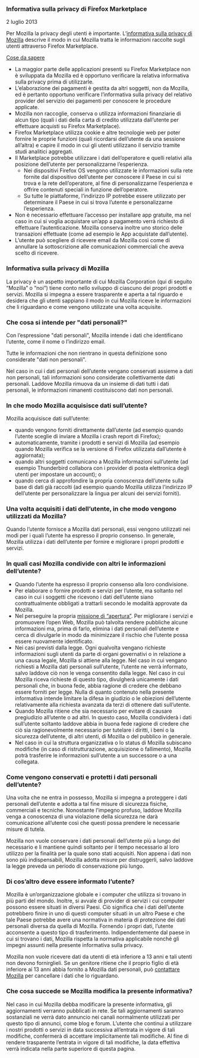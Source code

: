 ### Informativa sulla privacy di Firefox Marketplace
2 luglio 2013

Per Mozilla la privacy degli utenti è importante. L’[informativa sulla privacy di Mozilla](https://www.mozilla.org/privacy/) descrive il modo in cui Mozilla tratta le informazioni raccolte sugli utenti attraverso Firefox Marketplace.

<u>Cose da sapere</u>

- La maggior parte delle applicazioni presenti su Firefox Marketplace non è sviluppata da Mozilla ed è opportuno verificare la relativa informativa sulla privacy prima di utilizzarle.
- L’elaborazione dei pagamenti è gestita da altri soggetti, non da Mozilla, ed è pertanto opportuno verificare l’informativa sulla privacy del relativo provider del servizio dei pagamenti per conoscere le procedure applicate.
 - Mozilla non raccoglie, conserva o utilizza informazioni finanziarie di alcun tipo (quali i dati della carta di credito utilizzata dall’utente per effettuare acquisti su Firefox Marketplace).
- Firefox Marketplace utilizza cookie e altre tecnologie web per poter fornire le proprie funzioni (quali ricordarsi dell’utente da una sessione all’altra) e capire il modo in cui gli utenti utilizzano il servizio tramite studi analitici aggregati.
- Il Marketplace potrebbe utilizzare i dati dell’operatore e quelli relativi alla posizione dell’utente per personalizzarne l’esperienza.
  - Nei dispositivi Firefox OS vengono utilizzate le informazioni sulla rete fornite dal dispositivo dell’utente per conoscere il Paese in cui si trova e la rete dell’operatore, al fine di personalizzarne l’esperienza e offrire contenuti speciali in funzione dell’operatore.
  - Su tutte le piattaforme, l’indirizzo IP potrebbe essere utilizzato per determinare il Paese in cui si trova l’utente e personalizzarne l’esperienza.
- Non è necessario effettuare l’accesso per installare app gratuite, ma nel caso in cui si voglia acquistare un’app a pagamento verrà richiesto di effettuare l’autenticazione. Mozilla conserva inoltre uno storico delle transazioni effettuate (come ad esempio le App acquistate dall’utente).
- L’utente può scegliere di ricevere email da Mozilla così come di annullare la sottoscrizione alle comunicazioni commerciali che aveva scelto di ricevere.

### Informativa sulla privacy di Mozilla

La privacy è un aspetto importante di cui Mozilla Corporation (qui di seguito “Mozilla” o “noi”) tiene conto nello sviluppo di ciascuno dei propri prodotti e servizi. Mozilla si impegna a essere trasparente e aperta a tal riguardo e desidera che gli utenti sappiano il modo in cui Mozilla riceve le informazioni che li riguardano e come vengono utilizzate una volta acquisite.

### Che cosa si intende per "dati personali?"

Con l’espressione "dati personali", Mozilla intende i dati che identificano l’utente, come il nome o l’indirizzo email.

Tutte le informazioni che non rientrano in questa definizione sono considerate "dati non personali".

Nel caso in cui i dati personali dell’utente vengano conservati assieme a dati non personali, tali informazioni sono considerate collettivamente dati personali. Laddove Mozilla rimuova da un insieme di dati tutti i dati personali, le informazioni rimanenti costituiscono dati non personali.

### In che modo Mozilla acquisisce dati sull’utente?

Mozilla acquisisce dati sull’utente:

* quando vengono forniti direttamente dall’utente (ad esempio quando l’utente sceglie di inviare a Mozilla i crash report di Firefox);
* automaticamente, tramite i prodotti e servizi di Mozilla (ad esempio quando Mozilla verifica se la versione di Firefox utilizzata dall’utente è aggiornata);
* quando altri soggetti comunicano a Mozilla informazioni sull’utente (ad esempio Thunderbird collabora con i provider di posta elettronica degli utenti per impostare un account); o
* quando cerca di approfondire la propria conoscenza dell’utente sulla base di dati già raccolti (ad esempio quando Mozilla utilizza l’indirizzo IP dell’utente per personalizzare la lingua per alcuni dei servizi forniti).

### Una volta acquisiti i dati dell’utente, in che modo vengono utilizzati da Mozilla?

Quando l’utente fornisce a Mozilla dati personali, essi vengono utilizzati nei modi per i quali l’utente ha espresso il proprio consenso. In generale, Mozilla utilizza i dati dell’utente per fornire e migliorare i propri prodotti e servizi.

### In quali casi Mozilla condivide con altri le informazioni dell’utente?

* Quando l’utente ha espresso il proprio consenso alla loro condivisione.
* Per elaborare o fornire prodotti e servizi per l’utente, ma soltanto nel caso in cui i soggetti che ricevono i dati dell’utente siano contrattualmente obbligati a trattarli secondo le modalità approvate da Mozilla.
* Nel perseguire la propria [missione di “apertura”](https://www.mozilla.org/about/manifesto.html). Per migliorare i servizi e promuovere l’open Web, Mozilla può talvolta rendere pubbliche alcune informazioni ma, prima di farlo, elimina i dati personali dell’utente e cerca di divulgarle in modo da minimizzare il rischio che l’utente possa essere nuovamente identificato.
* Nei casi previsti dalla legge. Ogni qualvolta vengano richieste informazioni sugli utenti da parte di organi governativi o in relazione a una causa legale, Mozilla si attiene alla legge. Nel caso in cui vengano richiesti a Mozilla dati personali sull’utente, l’utente ne verrà informato, salvo laddove ciò non le venga consentito dalla legge. Nel caso in cui Mozilla riceva richieste di questo tipo, divulgherà unicamente i dati personali che, in buona fede, abbia ragione di credere che debbano essere forniti per legge. Nulla di quanto contenuto nella presente informativa intende limitare la difesa in giudizio o le obiezioni dell’utente relativamente alla richiesta avanzata da terzi di ottenere dati sull’utente.
* Quando Mozilla ritiene che sia necessario per evitare di causare pregiudizio all’utente o ad altri. In questo caso, Mozilla condividerà i dati sull’utente soltanto laddove abbia in buona fede ragione di credere che ciò sia ragionevolmente necessario per tutelare i diritti, i beni o la sicurezza dell’utente, di altri utenti, di Mozilla o del pubblico in generale.
* Nel caso in cui la struttura organizzativa o lo status di Mozilla subiscano modifiche (in caso di ristrutturazione, acquisizione o fallimento), Mozilla potrà trasferire le informazioni sull’utente a un successore o a una collegata.

### Come vengono conservati e protetti i dati personali dell’utente?

Una volta che ne entra in possesso, Mozilla si impegna a proteggere i dati personali dell’utente e adotta a tal fine misure di sicurezza fisiche, commerciali e tecniche. Nonostante l’impegno profuso, laddove Mozilla venga a conoscenza di una violazione della sicurezza ne darà comunicazione all’utente così che questi possa prendere le necessarie misure di tutela.

Mozilla non vuole conservare i dati personali dell’utente più a lungo del necessario e li mantiene quindi soltanto per il tempo necessario al loro utilizzo per la finalità per la quale sono stati acquisiti. Non appena i dati non sono più indispensabili, Mozilla adotta misure per distruggerli, salvo laddove la legge preveda un periodo di conservazione più lungo.

### Di cos’altro deve essere informato l’utente?

Mozilla è un’organizzazione globale e i computer che utilizza si trovano in più parti del mondo. Inoltre, si avvale di provider di servizi i cui computer possono essere situati in diversi Paesi. Ciò significa che i dati dell’utente potrebbero finire in uno di questi computer situati in un altro Paese e che tale Paese potrebbe avere una normativa in materia di protezione dei dati personali diversa da quella di Mozilla. Fornendo i propri dati, l’utente acconsente a questo tipo di trasferimento. Indipendentemente dal paese in cui si trovano i dati, Mozilla rispetta la normativa applicabile nonché gli impegni assunti nella presente informativa sulla privacy.

Mozilla non vuole ricevere dati da utenti di età inferiore a 13 anni e tali utenti non devono fornirglieli. Se un genitore ritiene che il proprio figlio di età inferiore ai 13 anni abbia fornito a Mozilla dati personali, può [contattare Mozilla](https://www.mozilla.org/privacy/policies/firefox-os/#top) per cancellare i dati che lo riguardano.

### Che cosa succede se Mozilla modifica la presente informativa?

Nel caso in cui Mozilla debba modificare la presente informativa, gli aggiornamenti verranno pubblicati in rete. Se tali aggiornamenti saranno sostanziali ne verrà dato annuncio nei canali normalmente utilizzati per questo tipo di annunci, come blog e forum. L’utente che continui a utilizzare i nostri prodotti o servizi in data successiva all’entrata in vigore di tali modifiche, confermerà di accettare implicitamente tali modifiche. Al fine di rendere trasparente l’entrata in vigore di tali modifiche, la data effettiva verrà indicata nella parte superiore di questa pagina.

